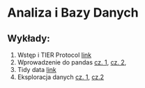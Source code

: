 # Analiza i Bazy Danych

## Wykłady:
1. Wstęp i TIER Protocol [link](https://youtu.be/PTvGuVMSyt8)
2. Wprowadzenie do pandas [cz. 1](https://youtu.be/rbRybNy_Tn0), [cz. 2](https://youtu.be/OOhiDaZC0sc),
3. Tidy data [link](https://youtu.be/KMnvXr3w2AE)
4. Eksploracja danych [cz. 1](https://youtu.be/ffY3GAPdB7Q), [cz.2](https://youtu.be/MyDPnCVMrxo)
